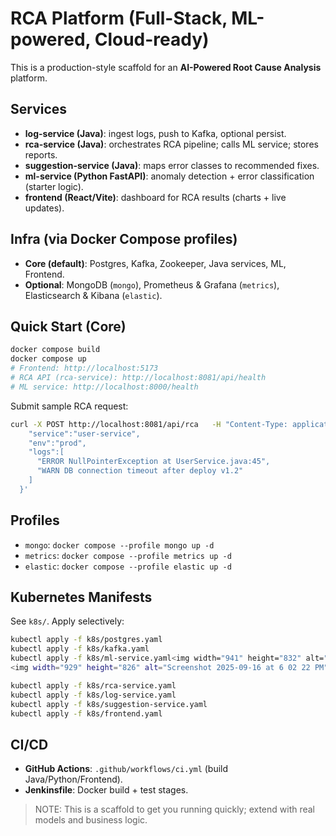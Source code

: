 # RCA Platform (Full-Stack, ML-powered, Cloud-ready)

This is a production-style scaffold for an **AI-Powered Root Cause Analysis** platform.

## Services
- **log-service (Java)**: ingest logs, push to Kafka, optional persist.
- **rca-service (Java)**: orchestrates RCA pipeline; calls ML service; stores reports.
- **suggestion-service (Java)**: maps error classes to recommended fixes.
- **ml-service (Python FastAPI)**: anomaly detection + error classification (starter logic).
- **frontend (React/Vite)**: dashboard for RCA results (charts + live updates).

## Infra (via Docker Compose profiles)
- **Core (default)**: Postgres, Kafka, Zookeeper, Java services, ML, Frontend.
- **Optional**: MongoDB (`mongo`), Prometheus & Grafana (`metrics`), Elasticsearch & Kibana (`elastic`).

## Quick Start (Core)
```bash
docker compose build
docker compose up
# Frontend: http://localhost:5173
# RCA API (rca-service): http://localhost:8081/api/health
# ML service: http://localhost:8000/health
```
Submit sample RCA request:
```bash
curl -X POST http://localhost:8081/api/rca   -H "Content-Type: application/json"   -d '{
    "service":"user-service",
    "env":"prod",
    "logs":[
      "ERROR NullPointerException at UserService.java:45",
      "WARN DB connection timeout after deploy v1.2"
    ]
  }'
```

## Profiles
- `mongo`: `docker compose --profile mongo up -d`
- `metrics`: `docker compose --profile metrics up -d`
- `elastic`: `docker compose --profile elastic up -d`

## Kubernetes Manifests
See `k8s/`. Apply selectively:
```bash
kubectl apply -f k8s/postgres.yaml
kubectl apply -f k8s/kafka.yaml
kubectl apply -f k8s/ml-service.yaml<img width="941" height="832" alt="Screenshot 2025-09-16 at 6 02 44 PM" src="https://github.com/user-attachments/assets/e001da7d-f60a-4b23-b910-c9c42bd2dea5" />
<img width="929" height="826" alt="Screenshot 2025-09-16 at 6 02 22 PM" src="https://github.com/user-attachments/assets/16709703-55c3-4bd9-a41c-bb610747f41d" />

kubectl apply -f k8s/rca-service.yaml
kubectl apply -f k8s/log-service.yaml
kubectl apply -f k8s/suggestion-service.yaml
kubectl apply -f k8s/frontend.yaml
```

## CI/CD
- **GitHub Actions**: `.github/workflows/ci.yml` (build Java/Python/Frontend).
- **Jenkinsfile**: Docker build + test stages.

> NOTE: This is a scaffold to get you running quickly; extend with real models and business logic.
